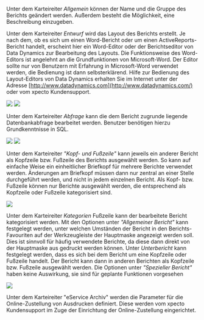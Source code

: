 Unter dem Karteireiter _Allgemein_ können der Name und die Gruppe des Berichts geändert werden. Außerdem besteht die
Möglichkeit, eine Beschreibung einzugeben.

Unter dem Karteireiter _Entwurf_ wird das Layout des Berichts erstellt. Je nach dem, ob es sich um einen Word-Bericht oder um einen
ActiveReports-Bericht handelt, erscheint hier ein Word-Editor oder der Berichtseditor von Data Dynamics zur Bearbeitung des Layouts. Die Funktionsweise des
Word-Editors ist angelehnt an die Grundfunktionen von Microsoft-Word. Der Editor sollte nur von Benutzern mit Erfahrung in Microsoft-Word verwendet werden,
die Bedienung ist dann selbsterklärend. Hilfe zur Bedienung des Layout-Editors von Data Dynamics erhalten Sie im Internet unter der Adresse	[http://www.datadynamics.com](http://www.datadynamics.com/) oder vom xpecto Kundensupport.

![](img/clip_image188.png)
![](img/clip_image190.png)

Unter dem Karteireiter _Abfrage_ kann die dem Bericht zugrunde liegende Datenbankabfrage bearbeitet werden. Benutzer benötigen hierzu
Grundkenntnisse in SQL.

![](img/clip_image191.png)
![](img/clip_image193.png)

Unter dem Karteireiter _"Kopf- und Fußzeile"_ kann jeweils ein anderer Bericht als Kopfzeile bzw. Fußzeile des Berichts
ausgewählt werden. So kann auf einfache Weise ein einheitlicher Briefkopf für mehrere Berichte verwendet werden. Änderungen am Briefkopf
müssen dann nur zentral an einer Stelle durchgeführt werden, und nicht in jedem einzelnen Bericht. Als Kopf- bzw. Fußzeile können nur
Berichte ausgewählt werden, die entsprechend als Kopfzeile oder Fußzeile kategorisiert sind.

![](img/clip_image195.png)

Unter dem Karteireiter _Kategorien_ Fußzeile kann der bearbeitete Bericht kategorisiert werden. Mit den Optionen unter	_"Allgemeiner Bericht"_ kann festgelegt werden, unter welchen Umständen der Bericht in den Berichts-Favouriten auf der Werkzeugleiste der
Hauptmaske angezeigt werden soll. Dies ist sinnvoll für häufig verwendete Berichte, da diese dann direkt von der Hauptmaske aus gedruckt werden
können. Unter _Unterbericht_ kann festgelegt werden, dass es sich bei dem Bericht um eine Kopfzeile oder Fußzeile handelt. Der Bericht
kann dann in anderen Berichten als Kopfzeile bzw. Fußzeile ausgewählt werden. Die Optionen unter _"Spezieller Bericht"_ haben keine
Auswirkung, sie sind für geplante Funktionen vorgesehen

![](img/clip_image197.png)

Unter dem Karteireiter "eService Archiv" werden die Parameter für die Online-Zustellung von Ausdrucken definiert. Diese werden vom xpecto
Kundensupport im Zuge der Einrichtung der Online-Zustellung eingerichtet.

